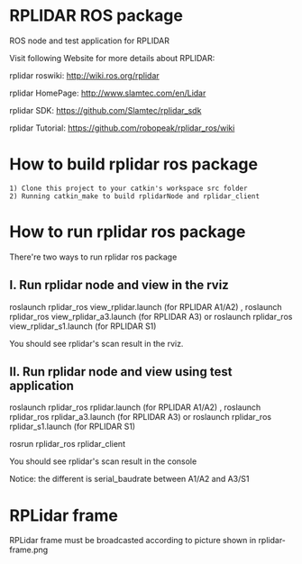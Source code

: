 RPLIDAR ROS package
=====================================================================

ROS node and test application for RPLIDAR

Visit following Website for more details about RPLIDAR:

rplidar roswiki: http://wiki.ros.org/rplidar

rplidar HomePage:   http://www.slamtec.com/en/Lidar

rplidar SDK: https://github.com/Slamtec/rplidar_sdk

rplidar Tutorial:  https://github.com/robopeak/rplidar_ros/wiki

How to build rplidar ros package
=====================================================================
    1) Clone this project to your catkin's workspace src folder
    2) Running catkin_make to build rplidarNode and rplidar_client

How to run rplidar ros package
=====================================================================
There're two ways to run rplidar ros package

I. Run rplidar node and view in the rviz
------------------------------------------------------------
roslaunch rplidar_ros view_rplidar.launch (for RPLIDAR A1/A2)
,
roslaunch rplidar_ros view_rplidar_a3.launch (for RPLIDAR A3)
or
roslaunch rplidar_ros view_rplidar_s1.launch (for RPLIDAR S1)

You should see rplidar's scan result in the rviz.

II. Run rplidar node and view using test application
------------------------------------------------------------
roslaunch rplidar_ros rplidar.launch (for RPLIDAR A1/A2)
,
roslaunch rplidar_ros rplidar_a3.launch (for RPLIDAR A3)
or
roslaunch rplidar_ros rplidar_s1.launch (for RPLIDAR S1)

rosrun rplidar_ros rplidar_client

You should see rplidar's scan result in the console

Notice: the different is serial_baudrate between A1/A2 and A3/S1

RPLidar frame
=====================================================================
RPLidar frame must be broadcasted according to picture shown in rplidar-frame.png
